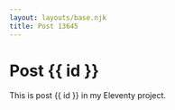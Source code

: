 ```yaml
---
layout: layouts/base.njk
title: Post 13645
---
```


# Post {{ id }}

This is post {{ id }} in my Eleventy project.
